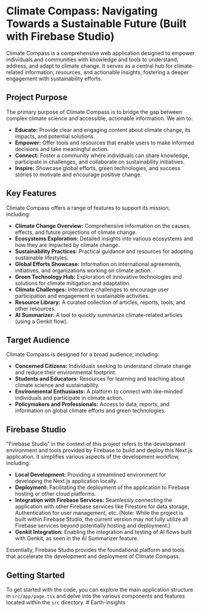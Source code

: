 # Climate Compass: Navigating Towards a Sustainable Future (Built with Firebase Studio)

Climate Compass is a comprehensive web application designed to empower individuals and communities with knowledge and tools to understand, address, and adapt to climate change. It serves as a central hub for climate-related information, resources, and actionable insights, fostering a deeper engagement with sustainability efforts.

## Project Purpose

The primary purpose of Climate Compass is to bridge the gap between complex climate science and accessible, actionable information. We aim to:

* **Educate:** Provide clear and engaging content about climate change, its impacts, and potential solutions.
* **Empower:** Offer tools and resources that enable users to make informed decisions and take meaningful action.
* **Connect:** Foster a community where individuals can share knowledge, participate in challenges, and collaborate on sustainability initiatives.
* **Inspire:** Showcase global efforts, green technologies, and success stories to motivate and encourage positive change.

## Key Features

Climate Compass offers a range of features to support its mission, including:

* **Climate Change Overview:** Comprehensive information on the causes, effects, and future projections of climate change.
* **Ecosystems Exploration:** Detailed insights into various ecosystems and how they are impacted by climate change.
* **Sustainability Practices:** Practical guidance and resources for adopting sustainable lifestyles.
* **Global Efforts Showcase:** Information on international agreements, initiatives, and organizations working on climate action.
* **Green Technology Hub:** Exploration of innovative technologies and solutions for climate mitigation and adaptation.
* **Climate Challenges:** Interactive challenges to encourage user participation and engagement in sustainable activities.
* **Resource Library:** A curated collection of articles, reports, tools, and other resources.
* **AI Summarizer:** A tool to quickly summarize climate-related articles (using a Genkit flow).

## Target Audience

Climate Compass is designed for a broad audience, including:

* **Concerned Citizens:** Individuals seeking to understand climate change and reduce their environmental footprint.
* **Students and Educators:** Resources for learning and teaching about climate science and sustainability.
* **Environmental Enthusiasts:** A platform to connect with like-minded individuals and participate in climate action.
* **Policymakers and Professionals:** Access to data, reports, and information on global climate efforts and green technologies.

## Firebase Studio

"Firebase Studio" in the context of this project refers to the development environment and tools provided by Firebase to build and deploy this Next.js application. It simplifies various aspects of the development workflow, including:

* **Local Development:** Providing a streamlined environment for developing the Next.js application locally.
* **Deployment:** Facilitating the deployment of the application to Firebase hosting or other cloud platforms.
* **Integration with Firebase Services:** Seamlessly connecting the application with other Firebase services like Firestore for data storage, Authentication for user management, etc. (Note: While the project is built within Firebase Studio, the current version may not fully utilize all Firebase services beyond potentially hosting and deployment.)
* **Genkit Integration:** Enabling the integration and testing of AI flows built with Genkit, as seen in the AI Summarizer feature.

Essentially, Firebase Studio provides the foundational platform and tools that accelerate the development and deployment of Climate Compass.

## Getting Started

To get started with the code, you can explore the main application structure in `src/app/page.tsx` and delve into the various components and features located within the `src` directory.
#   E a r t h - i n s i g h t s  
 